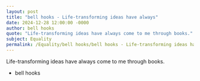 ```yaml
---
layout: post
title: "bell hooks - Life-transforming ideas have always"
date: 2024-12-28 12:00:00 -0000
author: bell hooks
quote: "Life-transforming ideas have always come to me through books."
subject: Equality
permalink: /Equality/bell hooks/bell hooks - Life-transforming ideas have always
---
```


Life-transforming ideas have always come to me through books.

- bell hooks
